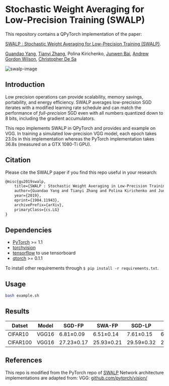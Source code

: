 # Stochastic Weight Averaging for Low-Precision Training (SWALP)

This repository contains a QPyTorch implementation of the paper:

[SWALP : Stochastic Weight Averaging for Low-Precision Training (SWALP)](https://arxiv.org/abs/1904.11943). 

[Guandao Yang](http://www.guandaoyang.com), 
[Tianyi Zhang](https://tiiiger.github.io/), 
Polina Kirichenko, 
[Junwen Bai](http://www.cs.cornell.edu/~junwen/), 
[Andrew Gordon Wilson](https://people.orie.cornell.edu/andrew/), 
[Christopher De Sa](http://www.cs.cornell.edu/~cdesa/)

![swalp-image](https://github.com/stevenygd/SWALP/blob/master/assets/swalp.jpg)

## Introduction

Low precision operations can provide scalability, memory savings, portability,
and energy efficiency. SWALP averages low-precision SGD iterates with a modified
learning rate schedule and can match the performance of *full-precision* SGD
even with all numbers quantized down to 8 bits, including the gradient
accumulators.

This repo implements SWALP in QPyTorch and provides and example on VGG. 
In training a simulated low-precision VGG model, each epoch takes 23.0s in
this implementation whereas the PyTorch implementation takes 36.8s (measured on
a GTX 1080-Ti GPU).

## Citation
Please cite the SWALP paper if you find this repo useful in your research:
```latex
@misc{gu2019swalp,
    title={SWALP : Stochastic Weight Averaging in Low-Precision Training},
    author={Guandao Yang and Tianyi Zhang and Polina Kirichenko and Junwen Bai and Andrew Gordon Wilson and Christopher De Sa},
    year={2019},
    eprint={1904.11943},
    archivePrefix={arXiv},
    primaryClass={cs.LG}
}
```

## Dependencies
* [PyTorch](http://pytorch.org/) >= 1.1
* [torchvision](https://github.com/pytorch/vision/)
* [tensorflow](https://www.tensorflow.org/) to use tensorboard
* [qtorch](https://github.com/Tiiiger/QPyTorch) >= 0.1.1

To install other requirements through `$ pip install -r requirements.txt`.

## Usage
```bash
bash example.sh
```

## Results
| Datset   | Model        | SGD-FP     | SWA-FP     | SGD-LP     | SWALP      |
|----------|--------------|------------|------------|------------|------------|
| CIFAR10  | VGG16        | 6.81±0.09  | 6.51±0.14  | 7.61±0.15  | 6.70±0.12  |
| CIFAR100 | VGG16        | 27.23±0.17 | 25.93±0.21 | 29.59±0.32 | 26.65±0.29 |

## References
This repo is modified from the PyTorch repo of [SWALP](https://github.com/stevenygd/SWALP)
Network architecture implementations are adapted from:
VGG: [github.com/pytorch/vision/](https://github.com/pytorch/vision/)
